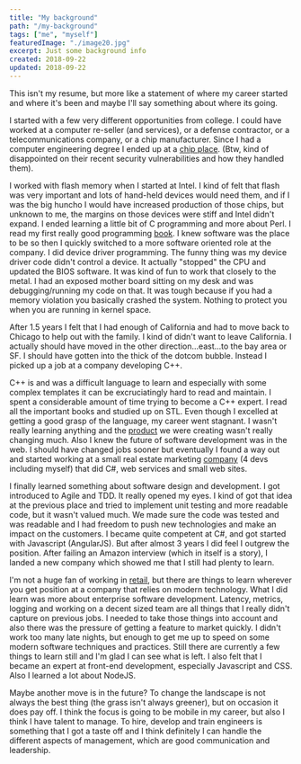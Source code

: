 ```yaml
---
title: "My background"
path: "/my-background"
tags: ["me", "myself"]
featuredImage: "./image20.jpg"
excerpt: Just some background info
created: 2018-09-22
updated: 2018-09-22
---
```


This isn't my resume, but more like a statement of where my career started and where it's been and maybe I'll say something about where its going.

I started with a few very different opportunities from college.  I could have worked at a computer re-seller (and services), or a defense contractor, or a telecommunications company, or a chip manufacturer.  Since I had a computer engineering degree I ended up at a [chip place](http://www.intel.com).  (Btw, kind of disappointed on their recent security vulnerabilities and how they handled them).  

I worked with flash memory when I started at Intel.  I kind of felt that flash was very important and lots of hand-held devices would need them, and if I was the big huncho I would have increased production of those chips, but unknown to me, the margins on those devices were stiff and Intel didn't expand.  I ended learning a little bit of C programming and more about Perl.  I read my first really good programming [book](https://www.amazon.com/Advanced-Perl-Programming-Sriram-Srinivasan/dp/1565922204/ref=sr_1_2?ie=UTF8&qid=1515562786&sr=8-2&keywords=advanced+perl+programming).  I knew software was the place to be so then I quickly switched to a more software oriented role at the company.  I did device driver programming.  The funny thing was my device driver code didn't control a device.  It actually "stopped" the CPU and updated the BIOS software.  It was kind of fun to work that closely to the metal.  I had an exposed mother board sitting on my desk and was debugging/running my code on that.  It was tough because if you had a memory violation you basically crashed the system. Nothing to protect you when you are running in kernel space.

After 1.5 years I felt that I had enough of California and had to move back to Chicago to help out with the family.  I kind of didn't want to leave California.  I actually should have moved in the other direction...east...to the bay area or SF.  I should have gotten into the thick of the dotcom bubble.  Instead I picked up a job at a company developing C++.

C++ is and was a difficult language to learn and especially with some complex templates it can be excruciatingly hard to read and maintain.  I spent a considerable amount of time trying to become a C++ expert.  I read all the important books and studied up on STL.  Even though I excelled at getting a good grasp of the language, my career went stagnant.  I wasn't really learning anything and the [product](http://www.oracle.com/technetwork/middleware/content-management/oit-all-085236.html) we were creating wasn't really changing much.  Also I knew the future of software development was in the web.  I should have changed jobs sooner but eventually I found a way out and started working at a small real estate marketing [company](https://vht.com) (4 devs including myself) that did C#, web services and small web sites.

I finally learned something about software design and development.  I got introduced to Agile and TDD.  It really opened my eyes.  I kind of got that idea at the previous place and tried to implement unit testing and more readable code, but it wasn't valued much.  We made sure the code was tested and was readable and I had freedom to push new technologies and make an impact on the customers.  I became quite competent at C#, and got started with Javascript (AngularJS).  But after almost 3 years I did feel I outgrew the position.  After failing an Amazon interview (which in itself is a story), I landed a new company which showed me that I still had plenty to learn.

I'm not a huge fan of working in [retail](https://www.groupon.com), but there are things to learn wherever you get position at a company that relies on modern technology.  What I did learn was more about enterprise software development. Latency, metrics, logging and working on a decent sized team are all things that I really didn't capture on previous jobs. I needed to take those things into account and also there was the pressure of getting a feature to market quickly.  I didn't work too many late nights, but enough to get me up to speed on some modern software techniques and practices.  Still there are currently a few things to learn still and I'm glad I can see what is left.  I also felt that I became an expert at front-end development, especially Javascript and CSS.  Also I learned a lot about NodeJS.

Maybe another move is in the future?  To change the landscape is not always the best thing (the grass isn't always greener), but on occasion it does pay off.  I think the focus is going to be mobile in my career, but also I think I have talent to manage.  To hire, develop and train engineers is something that I got a taste off and I think definitely I can handle the different aspects of management, which are good communication and leadership.

  